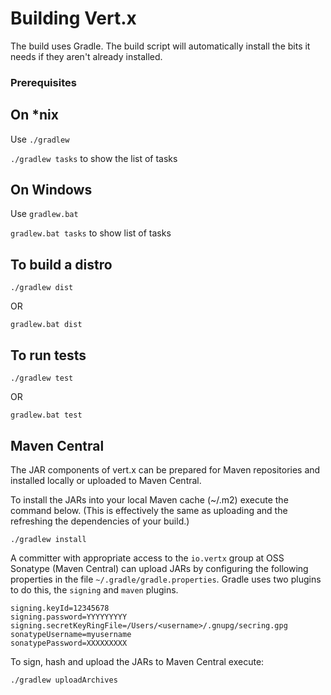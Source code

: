 # Building Vert.x

The build uses Gradle. The build script will automatically install the bits it needs if they aren't already installed.

### Prerequisites


## On *nix

Use `./gradlew`

`./gradlew tasks` to show the list of tasks

## On Windows

Use `gradlew.bat`

`gradlew.bat tasks` to show list of tasks

## To build a distro

    ./gradlew dist

OR

    gradlew.bat dist

## To run tests

    ./gradlew test

OR

    gradlew.bat test

## Maven Central

The JAR components of vert.x can be prepared for Maven repositories and installed locally or uploaded to Maven Central.

To install the JARs into your local Maven cache (~/.m2) execute the command below.  (This is effectively the same as uploading and the refreshing the dependencies of your build.)

    ./gradlew install


A committer with appropriate access to the `io.vertx` group at OSS Sonatype (Maven Central) can upload JARs by configuring the following properties in the file `~/.gradle/gradle.properties`.  Gradle uses two plugins to do this, the `signing` and `maven` plugins.

    signing.keyId=12345678
    signing.password=YYYYYYYYY
    signing.secretKeyRingFile=/Users/<username>/.gnupg/secring.gpg
    sonatypeUsername=myusername
    sonatypePassword=XXXXXXXXX

To sign, hash and upload the JARs to Maven Central execute:

    ./gradlew uploadArchives








